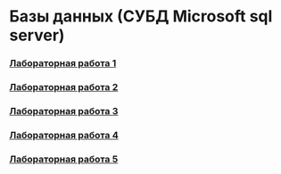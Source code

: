 # Базы данных (СУБД Microsoft sql server)

### [Лабораторная работа 1](https://github.com/ForwardMoth/ITMO_term/blob/main/lab1.md)

### [Лабораторная работа 2](https://github.com/ForwardMoth/ITMO_term/blob/main/lab2.md)

### [Лабораторная работа 3](https://github.com/ForwardMoth/ITMO_term/blob/main/lab3.md)

### [Лабораторная работа 4](https://github.com/ForwardMoth/ITMO_term/blob/main/lab4.md)

### [Лабораторная работа 5](https://github.com/ForwardMoth/ITMO_term/blob/main/lab5.md)
